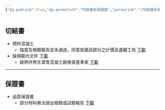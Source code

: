 ```yaml
---
{"dg-publish":true,"dg-permalink":"切結書及保證書","permalink":"/切結書及保證書/","noteIcon":""}
---
```


## 切結書

- 預拌混凝土
	- 強度及檢驗報告並未通過，同意放棄該部分之計價及運離工地  [下載](https://1drv.ms/w/s!Al3ardEkNuLMgqheuiT9H4Rhfj6rKw?e=XGnjRs)
- 缺規範內文件  [下載](https://1drv.ms/w/s!Al3ardEkNuLMgqhdOYP4U8948WAXIw?e=qCsCff)
	- 缺熱拌再生瀝青混凝土廠檢查基準表  [下載](https://1drv.ms/w/s!Al3ardEkNuLMgqhc-xrJ_pKHEOt3aA?e=URIoxC)
---
## 保證書

- 品質保證書
	- 部分材料無法提出檢驗或試驗報告  [下載](https://1drv.ms/w/s!Al3ardEkNuLMgqhfXJY9wUqI1VzOPg?e=qYBbJi)
